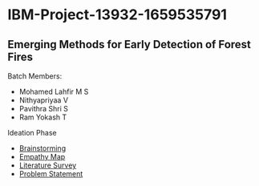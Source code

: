 # IBM-Project-13932-1659535791
## Emerging Methods for Early Detection of Forest Fires

Batch Members:
*  Mohamed Lahfir M S
*  Nithyapriyaa V
*  Pavithra Shri S
*  Ram Yokash T

Ideation Phase
*  [Brainstorming](https://github.com/IBM-EPBL/IBM-Project-13932-1659535791/blob/main/PROJECT%20DESIGN%20AND%20PLANNING/IDEATION%20PHASE/Brainstorming%20and%20Idea%20Prioritization.pdf)
*  [Empathy Map](https://github.com/IBM-EPBL/IBM-Project-13932-1659535791/blob/main/PROJECT%20DESIGN%20AND%20PLANNING/IDEATION%20PHASE/Empathy%20Map.pdf)
*  [Literature Survey](https://github.com/IBM-EPBL/IBM-Project-13932-1659535791/blob/main/PROJECT%20DESIGN%20AND%20PLANNING/IDEATION%20PHASE/Literature%20Survey.pdf)
*  [Problem Statement](https://github.com/IBM-EPBL/IBM-Project-13932-1659535791/blob/main/PROJECT%20DESIGN%20AND%20PLANNING/IDEATION%20PHASE/PROBLEM_STATEMENT.pdf)
